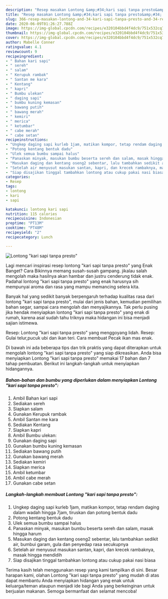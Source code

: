 ```yaml
---
description: "Resep masakan Lontong &amp;#34;kari sapi tanpa presto&amp;#34; | Resep Membuat Lontong &amp;#34;kari sapi tanpa presto&amp;#34; Yang Enak Dan Lezat"
title: "Resep masakan Lontong &amp;#34;kari sapi tanpa presto&amp;#34; | Resep Membuat Lontong &amp;#34;kari sapi tanpa presto&amp;#34; Yang Enak Dan Lezat"
slug: 366-resep-masakan-lontong-and-34-kari-sapi-tanpa-presto-and-34-resep-membuat-lontong-and-34-kari-sapi-tanpa-presto-and-34-yang-enak-dan-lezat
date: 2020-06-09T01:26:27.788Z
image: https://img-global.cpcdn.com/recipes/e320104bbd4f4dc9/751x532cq70/lontong-kari-sapi-tanpa-presto-foto-resep-utama.jpg
thumbnail: https://img-global.cpcdn.com/recipes/e320104bbd4f4dc9/751x532cq70/lontong-kari-sapi-tanpa-presto-foto-resep-utama.jpg
cover: https://img-global.cpcdn.com/recipes/e320104bbd4f4dc9/751x532cq70/lontong-kari-sapi-tanpa-presto-foto-resep-utama.jpg
author: Mabelle Conner
ratingvalue: 4.1
reviewcount: 9
recipeingredient:
- " Bahan kari sapi"
- " sereh"
- " salam"
- " Kerupuk rambak"
- " Santan me kara"
- " Kentang"
- " kapri"
- " Bumbu ulekan"
- " daging sapi"
- " bumbu kuning kemasan"
- " bawang putih"
- " bawang merah"
- " kemiri"
- " merica"
- " ketumbar"
- " cabe merah"
- " cabe setan"
recipeinstructions:
- "Ungkep daging sapi kurleb 1jam, matikan kompor, tetap rendam daging dalam wadah hingga 7jam, tiruskan dan potong bentuk dadu"
- "Potong kentang bentuk dadu"
- "Ulek semua bumbu sampai halus"
- "Panaskan minyak, masukan bumbu beserta sereh dan salam, masak hingga harum"
- "Masukan daging dan kentang oseng2 sebentar, lalu tambahkan sedikit air, bumbui garam, gula dan penyedap rasa secukupnya"
- "Setelah air menyusut masukan santan, kapri, dan krecek rambaknya, masak hingga mendidih"
- "Siap disajikan tinggal tambahkan lontong atau cukup pakai nasi biasa"
categories:
- Resep
tags:
- lontong
- kari
- sapi

katakunci: lontong kari sapi 
nutrition: 115 calories
recipecuisine: Indonesian
preptime: "PT13M"
cooktime: "PT48M"
recipeyield: "2"
recipecategory: Lunch

---
```



![Lontong &#34;kari sapi tanpa presto&#34;](https://img-global.cpcdn.com/recipes/e320104bbd4f4dc9/751x532cq70/lontong-kari-sapi-tanpa-presto-foto-resep-utama.jpg)

Lagi mencari inspirasi resep lontong &#34;kari sapi tanpa presto&#34; yang Enak Banget? Cara Bikinnya memang susah-susah gampang. jikalau salah mengolah maka hasilnya akan hambar dan justru cenderung tidak enak. Padahal lontong &#34;kari sapi tanpa presto&#34; yang enak harusnya sih mempunyai aroma dan rasa yang mampu memancing selera kita.

Banyak hal yang sedikit banyak berpengaruh terhadap kualitas rasa dari lontong &#34;kari sapi tanpa presto&#34;, mulai dari jenis bahan, kemudian pemilihan bahan segar, sampai cara mengolah dan menyajikannya. Tak perlu pusing jika hendak menyiapkan lontong &#34;kari sapi tanpa presto&#34; yang enak di rumah, karena asal sudah tahu triknya maka hidangan ini bisa menjadi sajian istimewa.

Resep: Lontong &#34;kari sapi tanpa presto&#34; yang menggoyang lidah. Resep: Gulai telur,pucuk ubi dan ikan teri. Cara membuat Pecak ikan mas enak.


Di bawah ini ada beberapa tips dan trik praktis yang dapat diterapkan untuk mengolah lontong &#34;kari sapi tanpa presto&#34; yang siap dikreasikan. Anda bisa menyiapkan Lontong &#34;kari sapi tanpa presto&#34; memakai 17 bahan dan 7 tahap pembuatan. Berikut ini langkah-langkah untuk menyiapkan hidangannya.

<!--inarticleads1-->

##### Bahan-bahan dan bumbu yang diperlukan dalam menyiapkan Lontong &#34;kari sapi tanpa presto&#34;:

1. Ambil  Bahan kari sapi
1. Sediakan  sereh
1. Siapkan  salam
1. Gunakan  Kerupuk rambak
1. Ambil  Santan me kara
1. Sediakan  Kentang
1. Siapkan  kapri
1. Ambil  Bumbu ulekan:
1. Gunakan  daging sapi
1. Gunakan  bumbu kuning kemasan
1. Sediakan  bawang putih
1. Gunakan  bawang merah
1. Sediakan  kemiri
1. Siapkan  merica
1. Ambil  ketumbar
1. Ambil  cabe merah
1. Gunakan  cabe setan




<!--inarticleads2-->

##### Langkah-langkah membuat Lontong &#34;kari sapi tanpa presto&#34;:

1. Ungkep daging sapi kurleb 1jam, matikan kompor, tetap rendam daging dalam wadah hingga 7jam, tiruskan dan potong bentuk dadu
1. Potong kentang bentuk dadu
1. Ulek semua bumbu sampai halus
1. Panaskan minyak, masukan bumbu beserta sereh dan salam, masak hingga harum
1. Masukan daging dan kentang oseng2 sebentar, lalu tambahkan sedikit air, bumbui garam, gula dan penyedap rasa secukupnya
1. Setelah air menyusut masukan santan, kapri, dan krecek rambaknya, masak hingga mendidih
1. Siap disajikan tinggal tambahkan lontong atau cukup pakai nasi biasa




Terima kasih telah menggunakan resep yang kami tampilkan di sini. Besar harapan kami, olahan Lontong &#34;kari sapi tanpa presto&#34; yang mudah di atas dapat membantu Anda menyiapkan hidangan yang enak untuk keluarga/teman ataupun menjadi ide bagi Anda yang berkeinginan untuk berjualan makanan. Semoga bermanfaat dan selamat mencoba!
